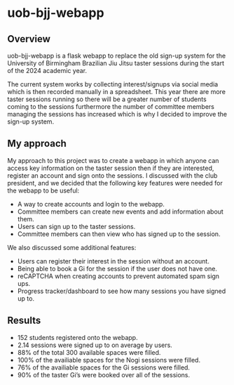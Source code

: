 # uob-bjj-webapp

## Overview
uob-bjj-webapp is a flask webapp to replace the old sign-up system for the University of Birmingham Brazilian Jiu Jitsu taster sessions during the start of the 2024 academic year.

The current system works by collecting interest/signups via social media which is then recorded manually in a spreadsheet. 
This year there are more taster sessions running so there will be a greater number of students coming to the sessions furthermore the number of committee members managing the sessions has increased which is why I decided to improve the sign-up system.

## My approach
My approach to this project was to create a webapp in which anyone can access key information on the taster session then if they are interested, register an account and sign onto the sessions. 
I discussed with the club president, and we decided that the following key features were needed for the webapp to be useful: 
- A way to create accounts and login to the webapp.
- Committee members can create new events and add information about them.
- Users can sign up to the taster sessions.
- Committee members can then view who has signed up to the session.
  
We also discussed some additional features: 
- Users can register their interest in the session without an account.
- Being able to book a Gi for the session if the user does not have one. 
- reCAPTCHA when creating accounts to prevent automated spam sign ups. 
- Progress tracker/dashboard to see how many sessions you have signed up to.

## Results
- 152 students registered onto the webapp. 
- 2.14 sessions were signed up to on average by users. 
- 88% of the total 300 available spaces were filled.
- 100% of the availiable spaces for the Nogi sessions were filled. 
- 76% of the availiable spaces for the Gi sessions were filled. 
- 90% of the taster Gi’s were booked over all of the sessions.
